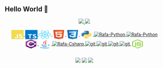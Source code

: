 ## Hello World 👋
 <div align="center">
  <a href="https://github.com/LoboNeves">
  <img height="180em" src="https://github-readme-stats.vercel.app/api?username=LoboNeves&show_icons=true&theme=dark&include_all_commits=true&count_private=true"/>
  <img height="180em" src="https://github-readme-stats.vercel.app/api/top-langs/?username=LoboNeves&layout=compact&langs_count=8&theme=dark"/>
</div>

<!--- ## Tecnologias encontradas aqui 💻 --->
<div align="center" style="display: inline_block"><br>
  <img align="center" alt="Rafa-Js" height="30" width="40" src="https://raw.githubusercontent.com/devicons/devicon/master/icons/javascript/javascript-plain.svg">
  <img align="center" alt="Rafa-Ts" height="30" width="40" src="https://raw.githubusercontent.com/devicons/devicon/master/icons/typescript/typescript-plain.svg">
  <img align="center" alt="Rafa-React" height="30" width="40" src="https://raw.githubusercontent.com/devicons/devicon/master/icons/react/react-original.svg">
  <img align="center" alt="Rafa-HTML" height="30" width="40" src="https://raw.githubusercontent.com/devicons/devicon/master/icons/html5/html5-original.svg">
  <img align="center" alt="Rafa-CSS" height="30" width="40" src="https://raw.githubusercontent.com/devicons/devicon/master/icons/css3/css3-original.svg">
  <img align="center" alt="Rafa-Python" height="30" width="40" src="https://raw.githubusercontent.com/devicons/devicon/master/icons/python/python-original.svg">
  <img align="center" alt="Rafa-Python" height="30" width="40" src="https://cdn.jsdelivr.net/gh/devicons/devicon/icons/c/c-original.svg" />
  <img align="center" alt="Rafa-Python" height="30" width="40" src="https://cdn.jsdelivr.net/gh/devicons/devicon/icons/cplusplus/cplusplus-original.svg" />
  <img align="center" alt="Rafa-Csharp" height="30" width="40" src="https://raw.githubusercontent.com/devicons/devicon/master/icons/csharp/csharp-original.svg">
  <img align="center" alt="Rafa-Csharp" height="30" width="40" src="https://raw.githubusercontent.com/devicons/devicon/master/icons/java/java-original.svg">
  <img align="center" alt="Rafa-Csharp" height="30" width="40" src="https://cdn.jsdelivr.net/gh/devicons/devicon/icons/bootstrap/bootstrap-plain.svg" />
  <img align="center" alt="git" height="30" width="40" src="https://cdn.jsdelivr.net/gh/devicons/devicon/icons/ruby/ruby-plain.svg"/> 
  <img align="center" alt="git" height="30" width="40" src="https://cdn.jsdelivr.net/gh/devicons/devicon/icons/rails/rails-plain.svg"/>
  <img align="center" alt="git" height="30" width="40" src="https://cdn.jsdelivr.net/gh/devicons/devicon/icons/wordpress/wordpress-plain.svg" />
  <img align="center" alt="git" height="30" width="40" src="https://cdn.jsdelivr.net/gh/devicons/devicon/icons/spring/spring-original.svg" />
  <img align="center" alt="Paulo-Nodejs" height="30" width="40" src="https://raw.githubusercontent.com/devicons/devicon/master/icons/nodejs/nodejs-plain.svg">
</div>

<!---## Contatos ☎ --->
 
 ##

<div align="center">
   <a href="https://wa.me/5521966262819" target="_blank"><img src="https://img.shields.io/badge/WhatsApp-233233?style=for-the-badge&logo=whatsapp&logoColor=%2300FFCC" target="_blank"></a>
  <a href="https://www.linkedin.com/in/db-neves" target="_blank"><img src="https://img.shields.io/badge/LinkedIn-233233?style=for-the-badge&logo=linkedin&logoColor=%2300FFCC" target="_blank"></a>
  <a href = "mailto:dbenditoneves@gmail.com"><img src="https://img.shields.io/badge/Gmail-233233?style=for-the-badge&logo=gmail&logoColor=%2300FFCC" target="_blank"></a>
</div>
 
<!--- ## Currículo 📄
 <div align="center">
  <a href="https://github.com/LoboNeves/LoboNeves/blob/main/Daniel%20Neves.pdf"><img src="https://img.shields.io/badge/Curr%C3%ADculo-Clique%20aqui-blue" target="_blank"></a>
</div> --->
